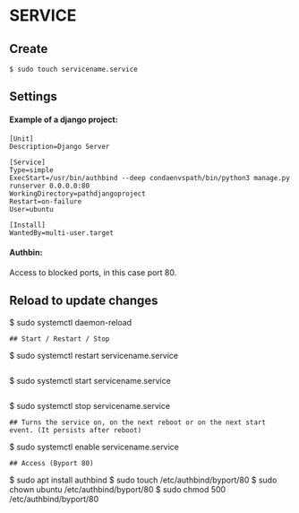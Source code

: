 <div>

<h1>SERVICE</h1>
<h2>Create</h2>

`$ sudo touch servicename.service`

<h2>Settings</h2>
<h4>Example of a django project:</h4>

```
[Unit]
Description=Django Server

[Service]
Type=simple
ExecStart=/usr/bin/authbind --deep condaenvspath/bin/python3 manage.py runserver 0.0.0.0:80
WorkingDirectory=pathdjangoproject
Restart=on-failure
User=ubuntu

[Install]
WantedBy=multi-user.target
```

<h4>Authbin:</h4>

<p>
Access to blocked ports, in this case port 80.	
</p>


## Reload to update changes

$ sudo systemctl daemon-reload
```
## Start / Restart / Stop
```
$ sudo systemctl restart servicename.service
```
```
$ sudo systemctl start servicename.service
```
```
$ sudo systemctl stop servicename.service
```
## Turns the service on, on the next reboot or on the next start event. (It persists after reboot)
```
$ sudo systemctl enable servicename.service
```
## Access (Byport 80)
```
$ sudo apt install authbind
$ sudo touch /etc/authbind/byport/80
$ sudo chown ubuntu /etc/authbind/byport/80
$ sudo chmod 500 /etc/authbind/byport/80
```